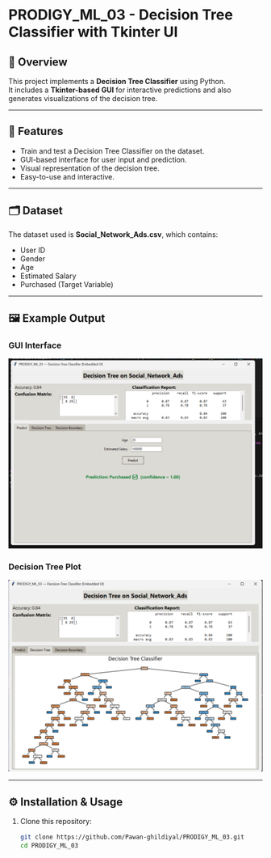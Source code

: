 # PRODIGY_ML_03 - Decision Tree Classifier with Tkinter UI  

## 📌 Overview  
This project implements a **Decision Tree Classifier** using Python.  
It includes a **Tkinter-based GUI** for interactive predictions and also generates visualizations of the decision tree.  

---

## 🚀 Features  
- Train and test a Decision Tree Classifier on the dataset.  
- GUI-based interface for user input and prediction.  
- Visual representation of the decision tree.  
- Easy-to-use and interactive.  

---

## 🗂️ Dataset  
The dataset used is **Social_Network_Ads.csv**, which contains:  
- User ID  
- Gender  
- Age  
- Estimated Salary  
- Purchased (Target Variable)  

---

## 🖼️ Example Output  

### GUI Interface  
![GUI](GUI.png)  

### Decision Tree Plot  
![Decision Tree](DecisionTree.png)  

---

## ⚙️ Installation & Usage  

1. Clone this repository:  
   ```bash
   git clone https://github.com/Pawan-ghildiyal/PRODIGY_ML_03.git
   cd PRODIGY_ML_03
